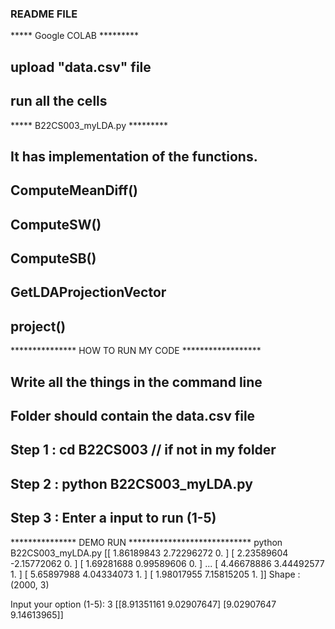 ### README FILE ###
*****   Google COLAB      *********
## upload "data.csv" file
## run all the cells 


*****   B22CS003_myLDA.py *********
## It has  implementation of the functions.
## ComputeMeanDiff()
## ComputeSW()
## ComputeSB()
## GetLDAProjectionVector
## project()


*************** HOW TO RUN MY CODE ******************

## Write all the things in the command line
## Folder should contain the data.csv file
## Step 1  : cd B22CS003   // if not in my folder
## Step 2  : python B22CS003_myLDA.py
## Step 3  : Enter a input to run (1-5)

*************** DEMO RUN ****************************
python B22CS003_myLDA.py
[[ 1.86189843  2.72296272  0.        ]
 [ 2.23589604 -2.15772062  0.        ]
 [ 1.69281688  0.99589606  0.        ]
 ...
 [ 4.46678886  3.44492577  1.        ]
 [ 5.65897988  4.04334073  1.        ]
 [ 1.98017955  7.15815205  1.        ]]
Shape :  (2000, 3)


Input your option (1-5): 3
[[8.91351161 9.02907647]
 [9.02907647 9.14613965]]


